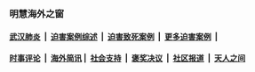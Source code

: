 
### 明慧海外之窗

####  [武汉肺炎](indexes/365.md?t=06220701) &nbsp;|&nbsp;  [迫害案例综述](indexes/328.md?t=06220701) &nbsp;|&nbsp; [迫害致死案例](indexes/277.md?t=06220701)  &nbsp;|&nbsp; [更多迫害案例](indexes/81.md?t=06220701)  &nbsp;|&nbsp; 
####  [时事评论](indexes/19.md?t=06220701) &nbsp;|&nbsp; [海外简讯](indexes/245.md?t=06220701)&nbsp;|&nbsp;  [社会支持](indexes/140.md?t=06220701) &nbsp;|&nbsp; [褒奖决议](indexes/282.md?t=06220701) &nbsp;|&nbsp; [社区报道](indexes/91.md?t=06220701)  &nbsp;|&nbsp; [天人之间](indexes/78.md?t=06220701) 

